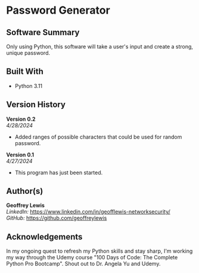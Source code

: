 # Password Generator

## Software Summary

Only using Python, this software will take a user's input and create a strong, unique password.

## Built With

* Python 3.11

## Version History 

**Version 0.2**  
*4/28/2024*  
* Added ranges of possible characters that could be used for random password.

**Version 0.1**  
*4/27/2024*  
* This program has just been started.

## Author(s)

**Geoffrey Lewis**    
*LinkedIn:* https://www.linkedin.com/in/geofflewis-networksecurity/  
*GitHub:* https://github.com/geoffreylewis

## Acknowledgements

In my ongoing quest to refresh my Python skills and stay sharp, I'm working my way through the Udemy course "100 Days of Code: The Complete Python Pro Bootcamp".  Shout out to Dr. Angela Yu and Udemy.
